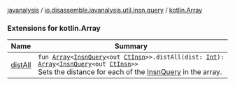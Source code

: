 [javanalysis](../../index.md) / [io.disassemble.javanalysis.util.insn.query](../index.md) / [kotlin.Array](./index.md)

### Extensions for kotlin.Array

| Name | Summary |
|---|---|
| [distAll](dist-all.md) | `fun `[`Array`](https://kotlinlang.org/api/latest/jvm/stdlib/kotlin/-array/index.html)`<`[`InsnQuery`](../-insn-query/index.md)`<out `[`CtInsn`](../../io.disassemble.javanalysis.insn/-ct-insn/index.md)`>>.distAll(dist: `[`Int`](https://kotlinlang.org/api/latest/jvm/stdlib/kotlin/-int/index.html)`): `[`Array`](https://kotlinlang.org/api/latest/jvm/stdlib/kotlin/-array/index.html)`<`[`InsnQuery`](../-insn-query/index.md)`<out `[`CtInsn`](../../io.disassemble.javanalysis.insn/-ct-insn/index.md)`>>`<br>Sets the distance for each of the [InsnQuery](../-insn-query/index.md) in the array. |
